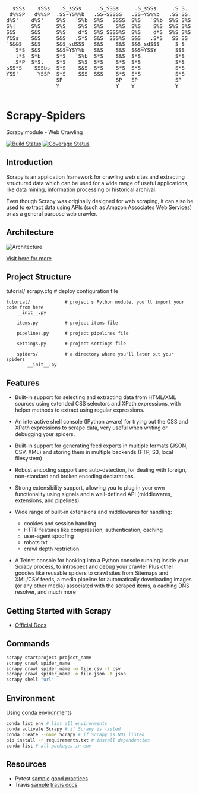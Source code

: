 <pre>

  sSSs    sSSs   .S_sSSs     .S_SSSs     .S_sSSs     .S S.     sSSs   .S_sSSs     .S   .S_sSSs      sSSs   .S_sSSs      sSSs  
 d%%SP   d%%SP  .SS~YS%%b   .SS~SSSSS   .SS~YS%%b   .SS SS.   d%%SP  .SS~YS%%b   .SS  .SS~YS%%b    d%%SP  .SS~YS%%b    d%%SP  
d%S'    d%S'    S%S   `S%b  S%S   SSSS  S%S   `S%b  S%S S%S  d%S'    S%S   `S%b  S%S  S%S   `S%b  d%S'    S%S   `S%b  d%S'    
S%|     S%S     S%S    S%S  S%S    S%S  S%S    S%S  S%S S%S  S%|     S%S    S%S  S%S  S%S    S%S  S%S     S%S    S%S  S%|     
S&S     S&S     S%S    d*S  S%S SSSS%S  S%S    d*S  S%S S%S  S&S     S%S    d*S  S&S  S%S    S&S  S&S     S%S    d*S  S&S     
Y&Ss    S&S     S&S   .S*S  S&S  SSS%S  S&S   .S*S   SS SS   Y&Ss    S&S   .S*S  S&S  S&S    S&S  S&S_Ss  S&S   .S*S  Y&Ss    
`S&&S   S&S     S&S_sdSSS   S&S    S&S  S&S_sdSSS     S S    `S&&S   S&S_sdSSS   S&S  S&S    S&S  S&S~SP  S&S_sdSSS   `S&&S   
  `S*S  S&S     S&S~YSY%b   S&S    S&S  S&S~YSSY      SSS      `S*S  S&S~YSSY    S&S  S&S    S&S  S&S     S&S~YSY%b     `S*S  
   l*S  S*b     S*S   `S%b  S*S    S&S  S*S           S*S       l*S  S*S         S*S  S*S    d*S  S*b     S*S   `S%b     l*S  
  .S*P  S*S.    S*S    S%S  S*S    S*S  S*S           S*S      .S*P  S*S         S*S  S*S   .S*S  S*S.    S*S    S%S    .S*P  
sSS*S    SSSbs  S*S    S&S  S*S    S*S  S*S           S*S    sSS*S   S*S         S*S  S*S_sdSSS    SSSbs  S*S    S&S  sSS*S   
YSS'      YSSP  S*S    SSS  SSS    S*S  S*S           S*S    YSS'    S*S         S*S  SSS~YSSY      YSSP  S*S    SSS  YSS'    
                SP                 SP   SP            SP             SP          SP                       SP                  
                Y                  Y    Y             Y              Y           Y                        Y                   
                                                                                                                              
</pre>

# Scrapy-Spiders
Scrapy module - Web Crawling

[![Build Status](https://travis-ci.com/ZNClub-PA-ML-AI/Scrapy-Spiders.svg?branch=master)](https://travis-ci.com/ZNClub-PA-ML-AI/Scrapy-Spiders) [![Coverage Status](https://coveralls.io/repos/github/ZNClub-PA-ML-AI/Scrapy-Spiders/badge.svg?branch=master)](https://coveralls.io/github/ZNClub-PA-ML-AI/Scrapy-Spiders?branch=master)

## Introduction
Scrapy is an application framework for crawling web sites and extracting structured data which can be used for a wide range of useful applications, like data mining, information processing or historical archival.

Even though Scrapy was originally designed for web scraping, it can also be used to extract data using APIs (such as Amazon Associates Web Services) or as a general purpose web crawler.

## Architecture

![Architecture](http://doc.scrapy.org/en/latest/_images/scrapy_architecture_02.png "Scrapy Architecture")

[Visit here for more](http://doc.scrapy.org/en/latest/topics/architecture.html#architecture-overview)
## Project Structure
tutorial/
    scrapy.cfg            # deploy configuration file

    tutorial/             # project's Python module, you'll import your code from here
        __init__.py

        items.py          # project items file

        pipelines.py      # project pipelines file

        settings.py       # project settings file

        spiders/          # a directory where you'll later put your spiders
            __init__.py
        

## Features

- Built-in support for selecting and extracting data from HTML/XML sources using extended CSS selectors and XPath expressions, with helper methods to extract using regular expressions.
- An interactive shell console (IPython aware) for trying out the CSS and XPath expressions to scrape data, very useful when writing or debugging your spiders.
- Built-in support for generating feed exports in multiple formats (JSON, CSV, XML) and storing them in multiple backends (FTP, S3, local filesystem)
- Robust encoding support and auto-detection, for dealing with foreign, non-standard and broken encoding declarations.
- Strong extensibility support, allowing you to plug in your own functionality using signals and a well-defined API (middlewares, extensions, and pipelines).
- Wide range of built-in extensions and middlewares for handling:
  * cookies and session handling
  * HTTP features like compression, authentication, caching
  * user-agent spoofing
  * robots.txt
  * crawl depth restriction

- A Telnet console for hooking into a Python console running inside your Scrapy process, to introspect and debug your crawler
Plus other goodies like reusable spiders to crawl sites from Sitemaps and XML/CSV feeds, a media pipeline for automatically downloading images (or any other media) associated with the scraped items, a caching DNS resolver, and much more

## Getting Started with Scrapy

- [Official Docs](https://doc.scrapy.org/en/latest/intro/tutorial.html)


## Commands
```bash
scrapy startproject project_name
scrapy crawl spider_name
scrapy crawl spider_name -o file.csv -t csv
scrapy crawl spider_name -o file.json -t json
scrapy shell "url"
```
## Environment
Using [conda environments](https://docs.conda.io/projects/conda/en/latest/user-guide/tasks/manage-environments.html)
```bash
conda list env # list all environments
conda activate Scrapy # if Scrapy is listed
conda create --name Scrapy # if Scrapy is NOT listed
pip install -r requirements.txt # install dependencies
conda list # all packages in env

```

## Resources

- Pytest [sample](https://github.com/kevchn/travis-ci-pytest) [good practices](https://docs.pytest.org/en/latest/goodpractices.html)
- Travis [sample](https://github.com/kevchn/travis-ci-pytest) [travis docs](https://docs.travis-ci.com/user/languages/python/)
